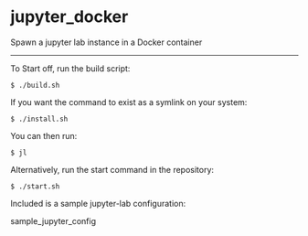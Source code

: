# jupyter_docker
Spawn a jupyter lab instance in a Docker container

---

To Start off, run the build script:

`$ ./build.sh`

If you want the command to exist as a symlink on your system:

`$ ./install.sh`

You can then run:

`$ jl`

Alternatively, run the start command in the repository:

`$ ./start.sh`

Included is a sample jupyter-lab configuration:

sample_jupyter_config

